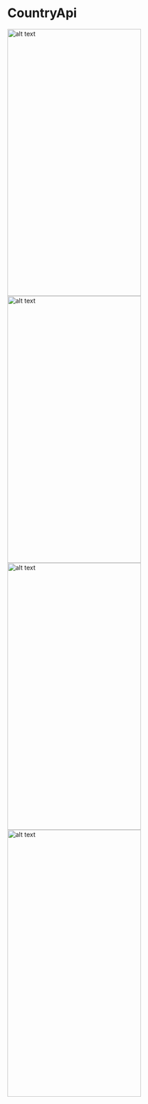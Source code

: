 # CountryApi
<img src="https://github.com/Shivamj4112/CountryApi/assets/101393149/b3106b44-7fe9-49ff-984a-7bb36328fea3" alt="alt text" width="300" height="600"/>
<img src="https://github.com/Shivamj4112/CountryApi/assets/101393149/8cc4b888-f87a-437b-af69-608fc599a537" alt="alt text" width="300" height="600"/>
<img src="https://github.com/Shivamj4112/CountryApi/assets/101393149/fc8769de-f0ff-456d-985f-fb62c4ffae59" alt="alt text" width="300" height="600"/>
<img src="https://github.com/Shivamj4112/CountryApi/assets/101393149/7b7e15e6-a9b4-4896-be2b-5973bad26e82" alt="alt text" width="300" height="600"/>
